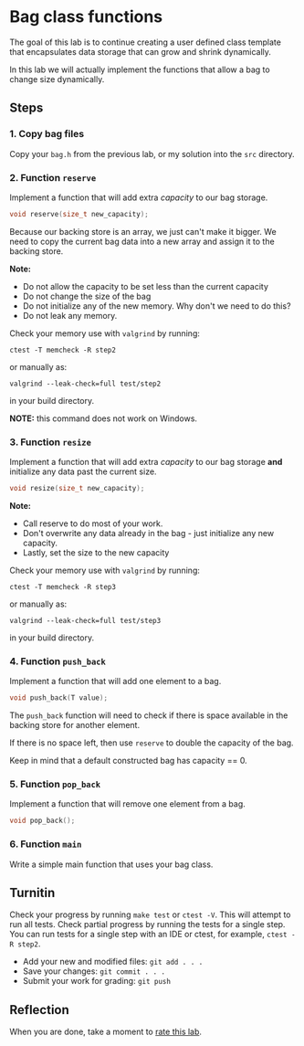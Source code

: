 # Bag class functions

The goal of this lab is to continue creating a user defined
class template that encapsulates data storage that can grow
and shrink dynamically.

In this lab we will actually implement the functions 
that allow a bag to change size dynamically.

## Steps

### 1. Copy bag files
Copy your `bag.h` from the previous lab,
or my solution into the `src` directory.

### 2. Function `reserve`
Implement a function that will add extra *capacity* to our bag storage.

```cpp
void reserve(size_t new_capacity);
```
Because our backing store is an array, we just can't make it bigger.
We need to copy the current bag data into a new array and assign 
it to the backing store.

**Note:**

- Do not allow the capacity to be set less than the current capacity
- Do not change the size of the bag
- Do not initialize any of the new memory.
  Why don't we need to do this?
- Do not leak any memory.

Check your memory use with `valgrind` by running:

```
ctest -T memcheck -R step2
```

or manually as:

```
valgrind --leak-check=full test/step2
```


in your build directory.

**NOTE:** this command does not work on Windows.

### 3. Function `resize`
Implement a function that will add extra *capacity* to our bag storage
**and** initialize any data past the current size.

```cpp
void resize(size_t new_capacity);
```

**Note:**

- Call reserve to do most of your work.
- Don't overwrite any data already in the bag -
  just initialize any new capacity.
- Lastly, set the size to the new capacity

Check your memory use with `valgrind` by running:

```
ctest -T memcheck -R step3
```

or manually as:

```
valgrind --leak-check=full test/step3
```

in your build directory.

### 4. Function `push_back`
Implement a function that will add one element to a bag.

```cpp
void push_back(T value);
```

The `push_back` function will need to check if there is space available
in the backing store for another element.

If there is no space left,
then use `reserve` to double the capacity of the bag.

Keep in mind that a default constructed bag has capacity == 0.

### 5. Function `pop_back`
Implement a function that will remove one element from a bag.

```cpp
void pop_back();
```

### 6. Function `main`
Write a simple main function that uses your bag class.

## Turnitin
Check your progress by running `make test` or `ctest -V`.
This will attempt to run all tests.
Check partial progress by running the tests for a single step.
You can run tests for a single step with an IDE or ctest,
for example, `ctest -R step2`.

- Add your new and modified files: `git add . . . `
- Save your changes: `git commit . . . `
- Submit your work for grading: `git push`

## Reflection
When you are done, take a moment to 
[rate this lab](https://forms.gle/LTuBuDRmG9v1kURs7).
